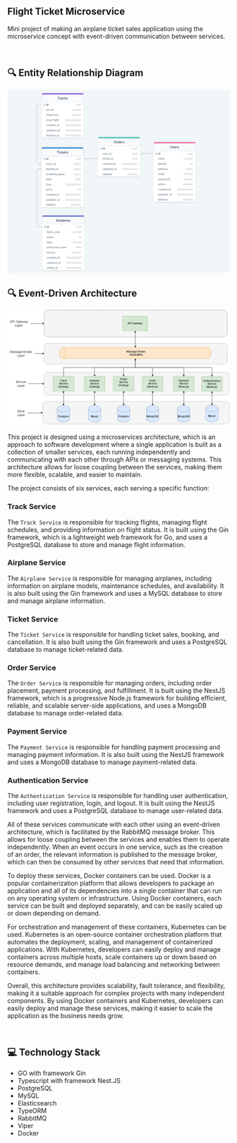 ## Flight Ticket Microservice
Mini project of making an airplane ticket sales application using the microservice concept with event-driven communication between services.

<br>

## 🔍 Entity Relationship Diagram

<div align="center">
  
  <img src="https://raw.githubusercontent.com/bimaagung/flight-ticket-api-microservice/master/erdflightticket.png" width="600">

</div>

## 🔍 Event-Driven Architecture

<div align="center">
  
  <img src="https://raw.githubusercontent.com/bimaagung/flight-ticket-api-microservice/master/microservice.png" width="600">

</div>
<br>
This project is designed using a microservices architecture, which is an approach to software development where a single application is built as a collection of smaller services, each running independently and communicating with each other through APIs or messaging systems. This architecture allows for loose coupling between the services, making them more flexible, scalable, and easier to maintain.

The project consists of six services, each serving a specific function:

### Track Service
The `Track Service` is responsible for tracking flights, managing flight schedules, and providing information on flight status. It is built using the Gin framework, which is a lightweight web framework for Go, and uses a PostgreSQL database to store and manage flight information.

### Airplane Service
The `Airplane Service` is responsible for managing airplanes, including information on airplane models, maintenance schedules, and availability. It is also built using the Gin framework and uses a MySQL database to store and manage airplane information.

### Ticket Service
The `Ticket Service` is responsible for handling ticket sales, booking, and cancellation. It is also built using the Gin framework and uses a PostgreSQL database to manage ticket-related data.

### Order Service
The `Order Service` is responsible for managing orders, including order placement, payment processing, and fulfillment. It is built using the NestJS framework, which is a progressive Node.js framework for building efficient, reliable, and scalable server-side applications, and uses a MongoDB database to manage order-related data.

### Payment Service
The `Payment Service` is responsible for handling payment processing and managing payment information. It is also built using the NestJS framework and uses a MongoDB database to manage payment-related data.

### Authentication Service
The `Authentication Service` is responsible for handling user authentication, including user registration, login, and logout. It is built using the NestJS framework and uses a PostgreSQL database to manage user-related data.

All of these services communicate with each other using an event-driven architecture, which is facilitated by the RabbitMQ message broker. This allows for loose coupling between the services and enables them to operate independently. When an event occurs in one service, such as the creation of an order, the relevant information is published to the message broker, which can then be consumed by other services that need that information.

To deploy these services, Docker containers can be used. Docker is a popular containerization platform that allows developers to package an application and all of its dependencies into a single container that can run on any operating system or infrastructure. Using Docker containers, each service can be built and deployed separately, and can be easily scaled up or down depending on demand.

For orchestration and management of these containers, Kubernetes can be used. Kubernetes is an open-source container orchestration platform that automates the deployment, scaling, and management of containerized applications. With Kubernetes, developers can easily deploy and manage containers across multiple hosts, scale containers up or down based on resource demands, and manage load balancing and networking between containers.

Overall, this architecture provides scalability, fault tolerance, and flexibility, making it a suitable approach for complex projects with many independent components. By using Docker containers and Kubernetes, developers can easily deploy and manage these services, making it easier to scale the application as the business needs grow.

<br>

## 💻 Technology Stack

- GO with framework Gin
- Typescript with framework Nest.JS
- PostgreSQL
- MySQL
- Elasticsearch
- TypeORM
- RabbitMQ
- Viper
- Docker